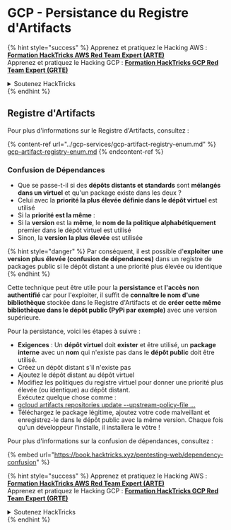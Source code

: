 # GCP - Persistance du Registre d'Artifacts

{% hint style="success" %}
Apprenez et pratiquez le Hacking AWS :<img src="/.gitbook/assets/image.png" alt="" data-size="line">[**Formation HackTricks AWS Red Team Expert (ARTE)**](https://training.hacktricks.xyz/courses/arte)<img src="/.gitbook/assets/image.png" alt="" data-size="line">\
Apprenez et pratiquez le Hacking GCP : <img src="/.gitbook/assets/image (2).png" alt="" data-size="line">[**Formation HackTricks GCP Red Team Expert (GRTE)**<img src="/.gitbook/assets/image (2).png" alt="" data-size="line">](https://training.hacktricks.xyz/courses/grte)

<details>

<summary>Soutenez HackTricks</summary>

* Consultez les [**plans d'abonnement**](https://github.com/sponsors/carlospolop)!
* **Rejoignez le** 💬 [**groupe Discord**](https://discord.gg/hRep4RUj7f) ou le [**groupe Telegram**](https://t.me/peass) ou **suivez-nous** sur **Twitter** 🐦 [**@hacktricks\_live**](https://twitter.com/hacktricks\_live)**.**
* **Partagez des astuces de piratage en soumettant des PR aux** [**HackTricks**](https://github.com/carlospolop/hacktricks) et [**HackTricks Cloud**](https://github.com/carlospolop/hacktricks-cloud) dépôts GitHub.

</details>
{% endhint %}

## Registre d'Artifacts

Pour plus d'informations sur le Registre d'Artifacts, consultez :

{% content-ref url="../gcp-services/gcp-artifact-registry-enum.md" %}
[gcp-artifact-registry-enum.md](../gcp-services/gcp-artifact-registry-enum.md)
{% endcontent-ref %}

### Confusion de Dépendances

* Que se passe-t-il si des **dépôts distants et standards** sont **mélangés dans un virtuel** et qu'un package existe dans les deux ?
* Celui avec la **priorité la plus élevée définie dans le dépôt virtuel** est utilisé
* Si la **priorité est la même** :
* Si la **version** est la **même**, le **nom de la politique alphabétiquement** premier dans le dépôt virtuel est utilisé
* Sinon, la **version la plus élevée** est utilisée

{% hint style="danger" %}
Par conséquent, il est possible d'**exploiter une version plus élevée (confusion de dépendances)** dans un registre de packages public si le dépôt distant a une priorité plus élevée ou identique
{% endhint %}

Cette technique peut être utile pour la **persistance** et **l'accès non authentifié** car pour l'exploiter, il suffit de **connaître le nom d'une bibliothèque** stockée dans le Registre d'Artifacts et de **créer cette même bibliothèque dans le dépôt public (PyPi par exemple)** avec une version supérieure.

Pour la persistance, voici les étapes à suivre :

* **Exigences** : Un **dépôt virtuel** doit **exister** et être utilisé, un **package interne** avec un **nom** qui n'existe pas dans le **dépôt public** doit être utilisé.
* Créez un dépôt distant s'il n'existe pas
* Ajoutez le dépôt distant au dépôt virtuel
* Modifiez les politiques du registre virtuel pour donner une priorité plus élevée (ou identique) au dépôt distant.\
Exécutez quelque chose comme :
* [gcloud artifacts repositories update --upstream-policy-file ...](https://cloud.google.com/sdk/gcloud/reference/artifacts/repositories/update#--upstream-policy-file)
* Téléchargez le package légitime, ajoutez votre code malveillant et enregistrez-le dans le dépôt public avec la même version. Chaque fois qu'un développeur l'installe, il installera le vôtre !

Pour plus d'informations sur la confusion de dépendances, consultez :

{% embed url="https://book.hacktricks.xyz/pentesting-web/dependency-confusion" %}

{% hint style="success" %}
Apprenez et pratiquez le Hacking AWS :<img src="/.gitbook/assets/image.png" alt="" data-size="line">[**Formation HackTricks AWS Red Team Expert (ARTE)**](https://training.hacktricks.xyz/courses/arte)<img src="/.gitbook/assets/image.png" alt="" data-size="line">\
Apprenez et pratiquez le Hacking GCP : <img src="/.gitbook/assets/image (2).png" alt="" data-size="line">[**Formation HackTricks GCP Red Team Expert (GRTE)**<img src="/.gitbook/assets/image (2).png" alt="" data-size="line">](https://training.hacktricks.xyz/courses/grte)

<details>

<summary>Soutenez HackTricks</summary>

* Consultez les [**plans d'abonnement**](https://github.com/sponsors/carlospolop)!
* **Rejoignez le** 💬 [**groupe Discord**](https://discord.gg/hRep4RUj7f) ou le [**groupe Telegram**](https://t.me/peass) ou **suivez-nous** sur **Twitter** 🐦 [**@hacktricks\_live**](https://twitter.com/hacktricks\_live)**.**
* **Partagez des astuces de piratage en soumettant des PR aux** [**HackTricks**](https://github.com/carlospolop/hacktricks) et [**HackTricks Cloud**](https://github.com/carlospolop/hacktricks-cloud) dépôts GitHub.

</details>
{% endhint %}
